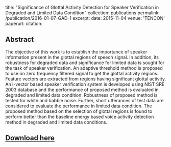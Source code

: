 title: "Significance of Glottal Activity Detection for Speaker Verification in Degraded and Limited Data Condition"
collection: publications
permalink: /publication/2016-01-07-GAD-1
excerpt: 
date: 2015-11-04
venue: 'TENCON'
paperurl:
citation:

Abstract
---
The objective of this work is to establish the
importance of speaker information present in the glottal regions
of speech signal. In addition, its robustness for degraded data
and significance for limited data is sought for the task of speaker
verification. An adaptive threshold method is proposed to use on
zero frequency filtered signal to get the glottal activity regions.
Feature vectors are extracted from regions having significant
glottal activity. An i-vector based speaker verification system is
developed using NIST SRE 2003 database and the performance
of proposed method is evaluated in degraded and limited data
condition. Robustness of proposed method is tested for white
and babble noise. Further, short utterances of test data are
considered to evaluate the performance in limited data condition.
The proposed method based on the selection of glottal regions
is found to perform better than the baseline energy based voice
activity detection method in degraded and limited data conditions.

[Download here](http://ashutosh620.github.io/files/GAD_TENCON_2015.pdf)
---

